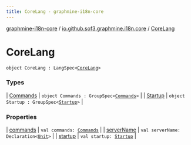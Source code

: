 ```yaml
---
title: CoreLang - graphmine-i18n-core
---
```


[graphmine-i18n-core](../../index.html) / [io.github.sof3.graphmine.i18n.core](../index.html) / [CoreLang](./index.html)

# CoreLang

`object CoreLang : LangSpec<`[`CoreLang`](./index.html)`>`

### Types

| [Commands](-commands/index.html) | `object Commands : GroupSpec<`[`Commands`](-commands/index.html)`>` |
| [Startup](-startup/index.html) | `object Startup : GroupSpec<`[`Startup`](-startup/index.html)`>` |

### Properties

| [commands](commands.html) | `val commands: `[`Commands`](-commands/index.html) |
| [serverName](server-name.html) | `val serverName: Declaration<`[`Unit`](https://kotlinlang.org/api/latest/jvm/stdlib/kotlin/-unit/index.html)`>` |
| [startup](startup.html) | `val startup: `[`Startup`](-startup/index.html) |

